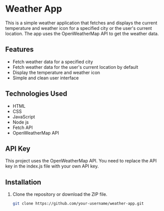 # Weather App

This is a simple weather application that fetches and displays the current temperature and weather icon for a specified city or the user's current location. The app uses the OpenWeatherMap API to get the weather data.

## Features

- Fetch weather data for a specified city
- Fetch weather data for the user's current location by default
- Display the temperature and weather icon
- Simple and clean user interface

## Technologies Used

- HTML
- CSS
- JavaScript
- Node js
- Fetch API
- OpenWeatherMap API

## API Key
This project uses the OpenWeatherMap API. You need to replace the API key in the index.js file with your own API key.

## Installation

1. Clone the repository or download the ZIP file.
   ```bash
   git clone https://github.com/your-username/weather-app.git
   
